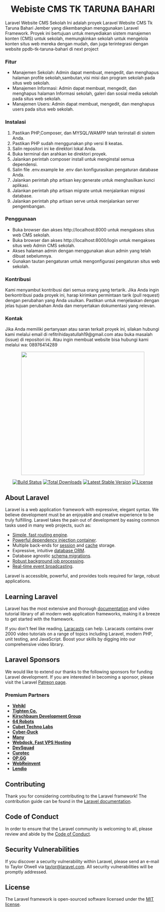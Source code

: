<h1 align="center">Webiste CMS TK TARUNA BAHARI</h1>
<p>
Laravel Website CMS Sekolah
Ini adalah proyek Laravel Website CMS Tk Taruna Bahari Jember yang dikembangkan menggunakan Laravel Framework. Proyek ini bertujuan untuk menyediakan sistem manajemen konten (CMS) untuk sekolah, memungkinkan sekolah untuk mengelola konten situs web mereka dengan mudah, dan juga terintegrasi dengan website ppdb-tk-taruna-bahari di next project</p>
<h3>Fitur</h3>
<ul>
<li>Manajemen Sekolah: Admin dapat membuat, mengedit, dan menghapus halaman profile sekolah,sambutan,visi misi dan program sekolah pada situs web sekolah.</li>
<li>Manajemen Informasi: Admin dapat membuat, mengedit, dan menghapus halaman Informasi sekolah, galeri dan sosial media sekolah pada situs web sekolah.</li>
<li>Manajemen Users: Admin dapat membuat, mengedit, dan menghapus users pada situs web sekolah.</li>
</ul>
</ul>
<h3>Instalasi</h3>
<ol>
<li>Pastikan PHP,Composer, dan MYSQL/WAMPP telah terinstall di sistem Anda.</li>
<li>Pastikan PHP sudah menggunakan php versi 8 keatas.</li>
<li>Salin repositori ini ke direktori lokal Anda.</li>
<li>Buka terminal dan arahkan ke direktori proyek.</li>
<li>Jalankan perintah composer install untuk menginstal semua dependensi.</li>
<li>Salin file .env.example ke .env dan konfigurasikan pengaturan database Anda.</li>
<li>Jalankan perintah php artisan key:generate untuk menghasilkan kunci aplikasi.</li>
<li>Jalankan perintah php artisan migrate untuk menjalankan migrasi database.</li>
<li>Jalankan perintah php artisan serve untuk menjalankan server pengembangan.</li>
</ol>

<h3>Penggunaan</h3>
<ul>
<li>Buka browser dan akses http://localhost:8000 untuk mengakses situs web CMS sekolah.</li>
<li>Buka browser dan akses http://localhost:8000/login untuk mengakses situs web Admin CMS sekolah.</li>
<li>Akses halaman admin dengan menggunakan akun admin yang telah dibuat sebelumnya.</li>
<li>Gunakan tautan pengaturan untuk mengonfigurasi pengaturan situs web sekolah.</li>
</ul>
<h3>Kontribusi</h3>
<p>Kami menyambut kontribusi dari semua orang yang tertarik. Jika Anda ingin berkontribusi pada proyek ini, harap kirimkan permintaan tarik (pull request) dengan perubahan yang Anda usulkan. Pastikan untuk menjelaskan dengan jelas tujuan perubahan Anda dan menyertakan dokumentasi yang relevan.</p>

<h3>Kontak</h3>
<p>Jika Anda memiliki pertanyaan atau saran terkait proyek ini, silakan hubungi kami melalui email di refitrihidayatullah19@gmail.com atau buka masalah (issue) di repositori ini. Atau ingin membuat website bisa hubungi kami melalui wa: 08976414289</p>

<p align="center"><a href="https://laravel.com" target="_blank"><img src="https://raw.githubusercontent.com/laravel/art/master/logo-lockup/5%20SVG/2%20CMYK/1%20Full%20Color/laravel-logolockup-cmyk-red.svg" width="400"></a></p>

<p align="center">
<a href="https://travis-ci.org/laravel/framework"><img src="https://travis-ci.org/laravel/framework.svg" alt="Build Status"></a>
<a href="https://packagist.org/packages/laravel/framework"><img src="https://img.shields.io/packagist/dt/laravel/framework" alt="Total Downloads"></a>
<a href="https://packagist.org/packages/laravel/framework"><img src="https://img.shields.io/packagist/v/laravel/framework" alt="Latest Stable Version"></a>
<a href="https://packagist.org/packages/laravel/framework"><img src="https://img.shields.io/packagist/l/laravel/framework" alt="License"></a>
</p>

## About Laravel

Laravel is a web application framework with expressive, elegant syntax. We believe development must be an enjoyable and creative experience to be truly fulfilling. Laravel takes the pain out of development by easing common tasks used in many web projects, such as:

-   [Simple, fast routing engine](https://laravel.com/docs/routing).
-   [Powerful dependency injection container](https://laravel.com/docs/container).
-   Multiple back-ends for [session](https://laravel.com/docs/session) and [cache](https://laravel.com/docs/cache) storage.
-   Expressive, intuitive [database ORM](https://laravel.com/docs/eloquent).
-   Database agnostic [schema migrations](https://laravel.com/docs/migrations).
-   [Robust background job processing](https://laravel.com/docs/queues).
-   [Real-time event broadcasting](https://laravel.com/docs/broadcasting).

Laravel is accessible, powerful, and provides tools required for large, robust applications.

## Learning Laravel

Laravel has the most extensive and thorough [documentation](https://laravel.com/docs) and video tutorial library of all modern web application frameworks, making it a breeze to get started with the framework.

If you don't feel like reading, [Laracasts](https://laracasts.com) can help. Laracasts contains over 2000 video tutorials on a range of topics including Laravel, modern PHP, unit testing, and JavaScript. Boost your skills by digging into our comprehensive video library.

## Laravel Sponsors

We would like to extend our thanks to the following sponsors for funding Laravel development. If you are interested in becoming a sponsor, please visit the Laravel [Patreon page](https://patreon.com/taylorotwell).

### Premium Partners

-   **[Vehikl](https://vehikl.com/)**
-   **[Tighten Co.](https://tighten.co)**
-   **[Kirschbaum Development Group](https://kirschbaumdevelopment.com)**
-   **[64 Robots](https://64robots.com)**
-   **[Cubet Techno Labs](https://cubettech.com)**
-   **[Cyber-Duck](https://cyber-duck.co.uk)**
-   **[Many](https://www.many.co.uk)**
-   **[Webdock, Fast VPS Hosting](https://www.webdock.io/en)**
-   **[DevSquad](https://devsquad.com)**
-   **[Curotec](https://www.curotec.com/services/technologies/laravel/)**
-   **[OP.GG](https://op.gg)**
-   **[WebReinvent](https://webreinvent.com/?utm_source=laravel&utm_medium=github&utm_campaign=patreon-sponsors)**
-   **[Lendio](https://lendio.com)**

## Contributing

Thank you for considering contributing to the Laravel framework! The contribution guide can be found in the [Laravel documentation](https://laravel.com/docs/contributions).

## Code of Conduct

In order to ensure that the Laravel community is welcoming to all, please review and abide by the [Code of Conduct](https://laravel.com/docs/contributions#code-of-conduct).

## Security Vulnerabilities

If you discover a security vulnerability within Laravel, please send an e-mail to Taylor Otwell via [taylor@laravel.com](mailto:taylor@laravel.com). All security vulnerabilities will be promptly addressed.

## License

The Laravel framework is open-sourced software licensed under the [MIT license](https://opensource.org/licenses/MIT).
